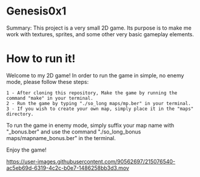 # Genesis0x1
Summary: This project is a very small 2D game. Its purpose is to make me work with textures, sprites, and some other very basic gameplay elements.

# How to run it!
Welcome to my 2D game! In order to run the game in simple, no enemy mode, please follow these steps:

    1 - After cloning this repository, Make the game by running the command "make" in your terminal.
    2 - Run the game by typing "./so_long maps/mp.ber" in your terminal.
    3 - If you wish to create your own map, simply place it in the "maps" directory.

To run the game in enemy mode, simply suffix your map name with "_bonus.ber" and use the command "./so_long_bonus maps/mapname_bonus.ber" in the terminal.

Enjoy the game!


https://user-images.githubusercontent.com/90562697/215076540-ac5eb69d-6319-4c2c-b0e7-1486258bb3d3.mov

